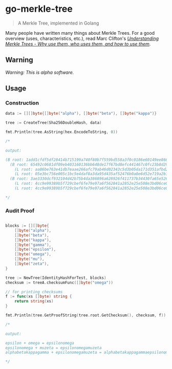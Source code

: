 # go-merkle-tree

> A Merkle Tree, implemented in Golang

Many people have written many things about Merkle Trees. For a good overview (uses, characteristics, etc.), read Marc
Clifton's [_Understanding Merkle Trees - Why use them, who uses them, and how to use them_][1].

## Warning

*Warning: This is alpha software.*

## Usage

### Construction

```go
data := [][]byte{[]byte("alpha"), []byte("beta"), []byte("kappa")}

tree := CreateTree(Sha256DoubleHash, data)

fmt.Println(tree.AsString(hex.EncodeToString, 0))

/*

output:

(B root: 1add1cfdf5df28414b715199a740f80b7f559bd558a3f0c0186e60149ee86620
  (B root: 65492c0681df09eb403160136bb648de17f67bd8efc441467c0fc23b8d2950e9
    (L root: aa86be763e41db7eaae266afc79ab46d02343c5d3b05da171d351afbd25c1525)
    (L root: 05e3bc756e005c1bc5e4daf8a3da95d435af52476b0a0e6d52e719a2b1e3434a))
  (B root: 3ae3330dcf932104d42b75b4da386896a628926f411737b34430fa65e526824d
    (L root: 4cc9e99389b5f729cbef6fe79e97a6f562841a2852e25e508e3bd06ce0de9c26)
    (L root: 4cc9e99389b5f729cbef6fe79e97a6f562841a2852e25e508e3bd06ce0de9c26)))

*/
```

### Audit Proof

```go

blocks := [][]byte{
    []byte("alpha"),
    []byte("beta"),
    []byte("kappa"),
    []byte("gamma"),
    []byte("epsilon"),
    []byte("omega"),
    []byte("mu"),
    []byte("zeta"),
}

tree := NewTree(IdentityHashForTest, blocks)
checksum := treeA.checksumFunc([]byte("omega"))

// for printing checksums
f := func(xs []byte) string {
    return string(xs)
}

fmt.Println(tree.GetProofString(tree.root.GetChecksum(), checksum, f))

/*

output:

epsilon + omega = epsilonomega
epsilonomega + muzeta = epsilonomegamuzeta
alphabetakappagamma + epsilonomegamuzeta = alphabetakappagammaepsilonomegamuzeta

*/
```

[1]: https://www.codeproject.com/Articles/1176140/Understanding-Merkle-Trees-Why-use-them-who-uses-t
